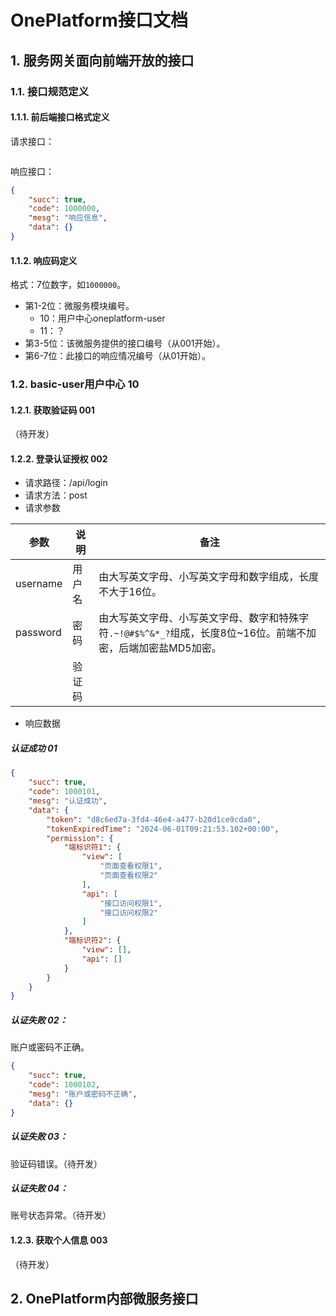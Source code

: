 # OnePlatform接口文档

## 1. 服务网关面向前端开放的接口

### 1.1. 接口规范定义

#### 1.1.1. 前后端接口格式定义

请求接口：

```json

```

响应接口：

```json
{
    "succ": true,
    "code": 1000000,
    "mesg": "响应信息",
    "data": {}
}
```

#### 1.1.2. 响应码定义

格式：7位数字，如`1000000`。

- 第1-2位：微服务模块编号。
    - 10：用户中心oneplatform-user
    - 11：？
- 第3-5位：该微服务提供的接口编号（从001开始）。
- 第6-7位：此接口的响应情况编号（从01开始）。

### 1.2. basic-user用户中心 10

#### 1.2.1. 获取验证码 001

（待开发）

#### 1.2.2. 登录认证授权 002

- 请求路径：/api/login
- 请求方法：post
- 请求参数

| 参数     | 说明   | 备注                                                         |
| -------- | ------ | ------------------------------------------------------------ |
| username | 用户名 | 由大写英文字母、小写英文字母和数字组成，长度不大于16位。     |
| password | 密码   | 由大写英文字母、小写英文字母、数字和特殊字符`.~!@#$%^&*_?`组成，长度8位~16位。前端不加密，后端加密盐MD5加密。 |
|          | 验证码 |                                                              |

- 响应数据

##### 认证成功 01

```json
{
    "succ": true,
    "code": 1000101,
    "mesg": "认证成功",
    "data": {
        "token": "d8c6ed7a-3fd4-46e4-a477-b20d1ce9cda0",
        "tokenExpiredTime": "2024-06-01T09:21:53.102+00:00",
        "permission": {
            "端标识符1": {
                "view": [
                    "页面查看权限1",
                    "页面查看权限2"
                ],
                "api": [
                    "接口访问权限1",
                    "接口访问权限2"
                ]
            },
            "端标识符2": {
                "view": [],
                "api": []
            }
        }
    }
}
```

##### 认证失败 02：

账户或密码不正确。

```json
{
    "succ": true,
    "code": 1000102,
    "mesg": "账户或密码不正确",
    "data": {}
}
```

##### 认证失败 03：

验证码错误。（待开发）

##### 认证失败 04：

账号状态异常。（待开发）

#### 1.2.3. 获取个人信息 003

（待开发）

## 2. OnePlatform内部微服务接口



